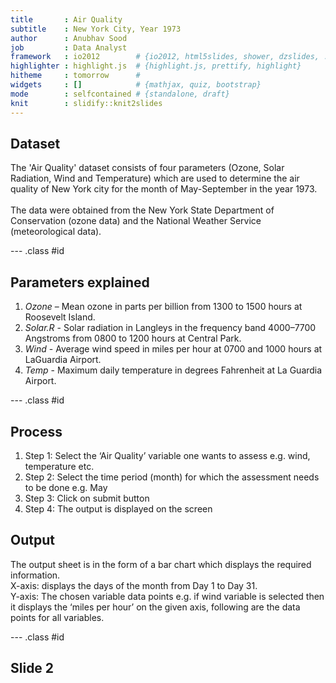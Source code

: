 ```yaml
---
title       : Air Quality
subtitle    : New York City, Year 1973
author      : Anubhav Sood
job         : Data Analyst
framework   : io2012        # {io2012, html5slides, shower, dzslides, ...}
highlighter : highlight.js  # {highlight.js, prettify, highlight}
hitheme     : tomorrow      # 
widgets     : []            # {mathjax, quiz, bootstrap}
mode        : selfcontained # {standalone, draft}
knit        : slidify::knit2slides
---
```


## Dataset

The 'Air Quality' dataset consists of four parameters (Ozone, Solar Radiation, Wind and Temperature) which are used to determine the air quality of New York city for the month of May-September in the year 1973.<br/><br/>
The data were obtained from the New York State Department of Conservation (ozone data) and the National Weather Service (meteorological data).

--- .class #id 

## Parameters explained

1. *Ozone* – Mean ozone in parts per billion from 1300 to 1500 hours at Roosevelt Island.
2. *Solar.R* - Solar radiation in Langleys in the frequency band 4000–7700 Angstroms from 0800 to 1200 hours at Central Park.
3. *Wind* - Average wind speed in miles per hour at 0700 and 1000 hours at LaGuardia Airport.
4. *Temp* - Maximum daily temperature in degrees Fahrenheit at La Guardia Airport.

--- .class #id 

## Process

1. Step 1: Select the ‘Air Quality’ variable one wants to assess e.g. wind, temperature etc.
2. Step 2: Select the time period (month) for which the assessment needs to be done e.g. May
3. Step 3: Click on submit button
4. Step 4: The output is displayed on the screen

## Output

The output sheet is in the form of a bar chart which displays the required information.<br/>
X-axis: displays the days of the month from Day 1 to Day 31.<br/>
Y-axis: The chosen variable data points e.g. if wind variable is selected then it displays the ‘miles per hour’ on the given axis, following are the data points for all variables.<br/>


--- .class #id 

## Slide 2




